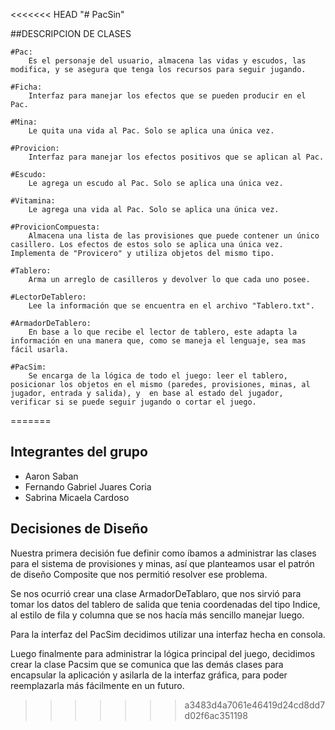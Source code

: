 <<<<<<< HEAD
"# PacSin" 


##DESCRIPCION DE CLASES

    #Pac:
        Es el personaje del usuario, almacena las vidas y escudos, las modifica, y se asegura que tenga los recursos para seguir jugando.

    #Ficha:
        Interfaz para manejar los efectos que se pueden producir en el Pac.

    #Mina:
        Le quita una vida al Pac. Solo se aplica una única vez.

    #Provicion:
        Interfaz para manejar los efectos positivos que se aplican al Pac.

    #Escudo:
        Le agrega un escudo al Pac. Solo se aplica una única vez.

    #Vitamina:
        Le agrega una vida al Pac. Solo se aplica una única vez.

    #ProvicionCompuesta:
        Almacena una lista de las provisiones que puede contener un único casillero. Los efectos de estos solo se aplica una única vez. Implementa de "Provicero" y utiliza objetos del mismo tipo.

    #Tablero:
        Arma un arreglo de casilleros y devolver lo que cada uno posee.

    #LectorDeTablero:
        Lee la información que se encuentra en el archivo "Tablero.txt".

    #ArmadorDeTablero:
        En base a lo que recibe el lector de tablero, este adapta la información en una manera que, como se maneja el lenguaje, sea mas fácil usarla.

    #PacSim:
        Se encarga de la lógica de todo el juego: leer el tablero, posicionar los objetos en el mismo (paredes, provisiones, minas, al jugador, entrada y salida), y  en base al estado del jugador, verificar si se puede seguir jugando o cortar el juego.

=======



## Integrantes del grupo

* Aaron Saban
* Fernando Gabriel Juares Coria
* Sabrina Micaela Cardoso

## Decisiones de Diseño

Nuestra primera decisión fue definir como íbamos a administrar las clases para el sistema de provisiones y minas, así que planteamos usar el patrón de diseño Composite que nos permitió resolver ese problema.


Se nos ocurrió crear una clase ArmadorDeTablaro, que nos sirvió para tomar los datos del tablero de salida que tenia coordenadas del tipo Indice, al estilo de fila y columna que se nos hacía más sencillo manejar luego.


Para la interfaz del PacSim decidimos utilizar una interfaz hecha en consola.


Luego finalmente para administrar la lógica principal del juego, decidimos crear la clase Pacsim que se comunica que las demás clases para encapsular la aplicación y asilarla de la interfaz gráfica, para poder reemplazarla más fácilmente en un futuro.
>>>>>>> a3483d4a7061e46419d24cd8dd7d02f6ac351198
